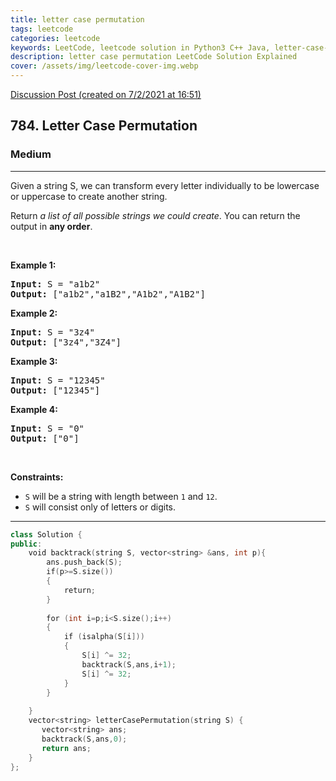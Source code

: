 ```yaml
---
title: letter case permutation
tags: leetcode
categories: leetcode
keywords: LeetCode, leetcode solution in Python3 C++ Java, letter-case-permutation solution
description: letter case permutation LeetCode Solution Explained
cover: /assets/img/leetcode-cover-img.webp
---
```





[Discussion Post (created on 7/2/2021 at 16:51)](https://leetcode.com/problems/letter-case-permutation/discuss/1097950/C%2B%2B-or-100-fastest-or-Backtracking)  
<h2>784. Letter Case Permutation</h2><h3>Medium</h3><hr><div><p>Given a string S, we can transform every letter individually&nbsp;to be lowercase or uppercase to create another string.</p>

<p>Return <em>a list of all possible strings we could create</em>. You can return the output&nbsp;in <strong>any order</strong>.</p>

<p>&nbsp;</p>
<p><strong>Example 1:</strong></p>

<pre><strong>Input:</strong> S = "a1b2"
<strong>Output:</strong> ["a1b2","a1B2","A1b2","A1B2"]
</pre>

<p><strong>Example 2:</strong></p>

<pre><strong>Input:</strong> S = "3z4"
<strong>Output:</strong> ["3z4","3Z4"]
</pre>

<p><strong>Example 3:</strong></p>

<pre><strong>Input:</strong> S = "12345"
<strong>Output:</strong> ["12345"]
</pre>

<p><strong>Example 4:</strong></p>

<pre><strong>Input:</strong> S = "0"
<strong>Output:</strong> ["0"]
</pre>

<p>&nbsp;</p>
<p><strong>Constraints:</strong></p>

<ul>
	<li><code>S</code> will be a string with length between <code>1</code> and <code>12</code>.</li>
	<li><code>S</code> will consist only of letters or digits.</li>
</ul>
</div>

---




```cpp
class Solution {
public:
    void backtrack(string S, vector<string> &ans, int p){
        ans.push_back(S);
        if(p>=S.size())
        {  
            return;
        }
        
        for (int i=p;i<S.size();i++)
        {
            if (isalpha(S[i]))
            {
                S[i] ^= 32;
                backtrack(S,ans,i+1);
                S[i] ^= 32;
            }
        }
        
    }
    vector<string> letterCasePermutation(string S) {
       vector<string> ans;
       backtrack(S,ans,0);
       return ans;
    }
};

```
